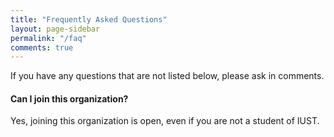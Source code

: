 ```yaml
---
title: "Frequently Asked Questions"
layout: page-sidebar
permalink: "/faq"
comments: true
---
```


If you have any questions that are not listed below, please ask in comments.

#### Can I join this organization?

Yes, joining this organization is open, even if you are not a student of IUST.

